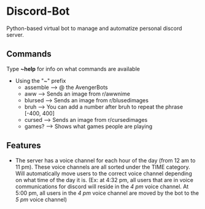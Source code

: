 # Discord-Bot
Python-based virtual bot to manage and automatize personal discord server.

## Commands
Type **~help** for info on what commands are available
* Using the "~" prefix
  * assemble --> @ the AvengerBots
  * aww      --> Sends an image from r/awwnime
  * blursed  --> Sends an image from r/blusedimages
  * bruh     --> You can add a number after bruh to repeat the phrase [-400, 400]
  * cursed   --> Sends an image from r/cursedimages
  * games?   --> Shows what games people are playing

## Features
* The server has a voice channel for each hour of the day (from 12 am to 11 pm). These voice channels are all sorted under the TIME category. Will automatically move users to the correct voice channel depending on what time of the day it is. (Ex: at 4:32 pm, all users that are in voice communications for discord will reside in the *4 pm* voice channel. At 5:00 pm, all users in the *4 pm* voice channel are moved by the bot to the *5 pm* voice channel)
